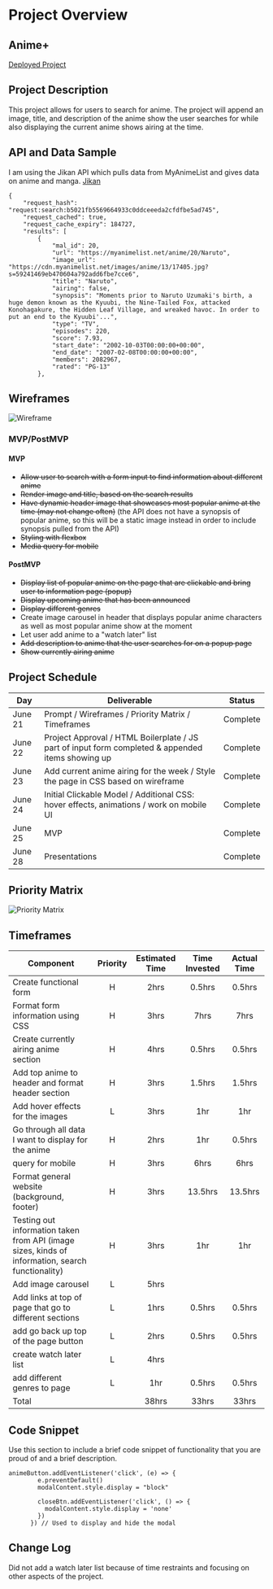 # Project Overview

## Anime+

[Deployed Project](https://asands94.github.io/AnimePlus/)

## Project Description

This project allows for users to search for anime. The project will append an image, title, and description of the anime show the user searches for while also displaying the current anime shows airing at the time.

## API and Data Sample

I am using the Jikan API which pulls data from MyAnimeList and gives data on anime and manga. [Jikan](https://jikan.docs.apiary.io/#)


```
{
    "request_hash": "request:search:b5021fb5569664933c0ddceeeda2cfdfbe5ad745",
    "request_cached": true,
    "request_cache_expiry": 184727,
    "results": [
        {
            "mal_id": 20,
            "url": "https://myanimelist.net/anime/20/Naruto",
            "image_url": "https://cdn.myanimelist.net/images/anime/13/17405.jpg?s=59241469eb470604a792add6fbe7cce6",
            "title": "Naruto",
            "airing": false,
            "synopsis": "Moments prior to Naruto Uzumaki's birth, a huge demon known as the Kyuubi, the Nine-Tailed Fox, attacked Konohagakure, the Hidden Leaf Village, and wreaked havoc. In order to put an end to the Kyuubi'...",
            "type": "TV",
            "episodes": 220,
            "score": 7.93,
            "start_date": "2002-10-03T00:00:00+00:00",
            "end_date": "2007-02-08T00:00:00+00:00",
            "members": 2082967,
            "rated": "PG-13"
        },
```

## Wireframes

![Wireframe](https://i.imgur.com/JouFioF.png)

### MVP/PostMVP

#### MVP 

- ~~Allow user to search with a form input to find information about different anime~~
- ~~Render image and title, based on the search results~~
- ~~Have dynamic header image that showcases most popular anime at the time (may not change often)~~ (the API does not have a synopsis of popular anime, so this will be a static image instead in order to include synopsis pulled from the API)
- ~~Styling with flexbox~~
- ~~Media query for mobile~~


#### PostMVP  

- ~~Display list of popular anime on the page that are clickable and bring user to information page (popup)~~
- ~~Display upcoming anime that has been announced~~
- ~~Display different genres~~
- Create image carousel in header that displays popular anime characters as well as most popular anime show at the moment
- Let user add anime to a "watch later" list
- ~~Add description to anime that the user searches for on a popup page~~
- ~~Show currently airing anime~~

## Project Schedule

|  Day | Deliverable | Status
|---|---| ---|
|June 21| Prompt / Wireframes / Priority Matrix / Timeframes | Complete
|June 22| Project Approval / HTML Boilerplate / JS part of input form completed & appended items showing up | Complete
|June 23| Add current anime airing for the week / Style the page in CSS based on wireframe | Complete
|June 24| Initial Clickable Model / Additional CSS: hover effects,  animations / work on mobile UI  | Complete
|June 25| MVP | Complete
|June 28| Presentations | Complete

## Priority Matrix

![Priority Matrix](https://i.imgur.com/CQXfcIZ.png)

## Timeframes

| Component | Priority | Estimated Time | Time Invested | Actual Time |
| --- | :---: |  :---: | :---: | :---: |
| Create functional form | H |2hrs| 0.5hrs | 0.5hrs |
| Format form information using CSS | H | 3hrs| 7hrs | 7hrs |
| Create currently airing anime section | H | 4hrs| 0.5hrs | 0.5hrs |
| Add top anime to header and format header section | H | 3hrs| 1.5hrs | 1.5hrs |
| Add hover effects for the images | L | 3hrs| 1hr | 1hr |
| Go through all data I want to display for the anime | H | 2hrs| 1hr | 0.5hrs |
| query for mobile | H | 3hrs| 6hrs | 6hrs |
| Format general website (background, footer) | H | 3hrs| 13.5hrs | 13.5hrs |
| Testing out information taken from API (image sizes, kinds of information, search functionality) | H | 3hrs| 1hr | 1hr |
| Add image carousel | L | 5hrs|  |  |
| Add links at top of page that go to different sections | L | 1hrs| 0.5hrs | 0.5hrs |
| add go back up top of the page button | L | 2hrs| 0.5hrs | 0.5hrs |
| create watch later list | L | 4hrs|  |  |
| add different genres to page | L | 1hr| 0.5hrs | 0.5hrs |
| Total |  | 38hrs| 33hrs | 33hrs  |

## Code Snippet

Use this section to include a brief code snippet of functionality that you are proud of and a brief description.  

```
animeButton.addEventListener('click', (e) => {
        e.preventDefault()
        modalContent.style.display = "block"

        closeBtn.addEventListener('click', () => {
          modalContent.style.display = 'none'
        })
      }) // Used to display and hide the modal
```

## Change Log
 Did not add a watch later list because of time restraints and focusing on other aspects of the project.  
